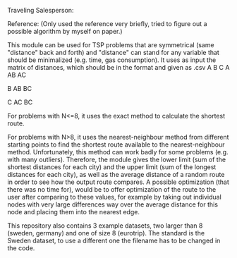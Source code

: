 Traveling Salesperson:

Reference: 
(Only used the reference very briefly, tried to figure out a possible algorithm by myself on paper.)

This module can be used for TSP problems that are symmetrical (same "distance" back and forth) and "distance" can stand for any variable that should be minimalized (e.g. time, gas consumption).
It uses as input the matrix of distances, which should be in the format and given as .csv
	A	B	C
A		AB	AC

B	AB		BC	

C	AC	BC	


For problems with N<=8, it uses the exact method to calculate the shortest route.

For problems with N>8, it uses the nearest-neighbour method from different starting points to find the shortest route available to the nearest-neighbour method.
Unfortunately, this method can work badly for some problems (e.g. with many outliers).
Therefore, the module gives the lower limit (sum of the shortest distances for each city) and the upper limit (sum of the longest distances for each city), as well as the average distance of a random route in order to see how the output route compares.
A possible optimization (that there was no time for), would be to offer optimization of the route to the user after comparing to these values, for example by taking out individual nodes with very large differences way over the average distance for this node and placing them into the nearest edge.

This repository also contains 3 example datasets, two larger than 8 (sweden, germany) and one of size 8 (eurotrip).
The standard is the Sweden dataset, to use a different one the filename has to be changed in the code.